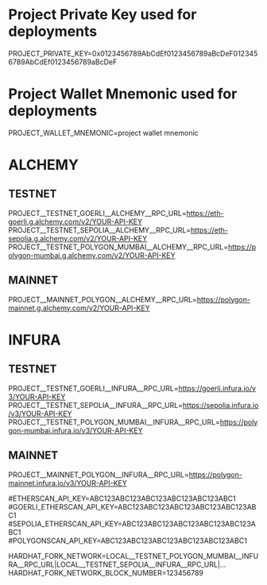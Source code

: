# Project Private Key used for deployments
PROJECT_PRIVATE_KEY=0x0123456789AbCdEf0123456789aBcDeF0123456789AbCdEf0123456789aBcDeF
# Project Wallet Mnemonic used for deployments
PROJECT_WALLET_MNEMONIC=project wallet mnemonic

# ALCHEMY
## TESTNET
PROJECT__TESTNET_GOERLI__ALCHEMY__RPC_URL=https://eth-goerli.g.alchemy.com/v2/YOUR-API-KEY
PROJECT__TESTNET_SEPOLIA__ALCHEMY__RPC_URL=https://eth-sepolia.g.alchemy.com/v2/YOUR-API-KEY
PROJECT__TESTNET_POLYGON_MUMBAI__ALCHEMY__RPC_URL=https://polygon-mumbai.g.alchemy.com/v2/YOUR-API-KEY
## MAINNET
PROJECT__MAINNET_POLYGON__ALCHEMY__RPC_URL=https://polygon-mainnet.g.alchemy.com/v2/YOUR-API-KEY

# INFURA
## TESTNET
PROJECT__TESTNET_GOERLI__INFURA__RPC_URL=https://goerli.infura.io/v3/YOUR-API-KEY
PROJECT__TESTNET_SEPOLIA__INFURA__RPC_URL=https://sepolia.infura.io/v3/YOUR-API-KEY
PROJECT__TESTNET_POLYGON_MUMBAI__INFURA__RPC_URL=https://polygon-mumbai.infura.io/v3/YOUR-API-KEY
## MAINNET
PROJECT__MAINNET_POLYGON__INFURA__RPC_URL=https://polygon-mainnet.infura.io/v3/YOUR-API-KEY

#ETHERSCAN_API_KEY=ABC123ABC123ABC123ABC123ABC123ABC1
#GOERLI_ETHERSCAN_API_KEY=ABC123ABC123ABC123ABC123ABC123ABC1
#SEPOLIA_ETHERSCAN_API_KEY=ABC123ABC123ABC123ABC123ABC123ABC1
#POLYGONSCAN_API_KEY=ABC123ABC123ABC123ABC123ABC123ABC1

HARDHAT_FORK_NETWORK=LOCAL__TESTNET_POLYGON_MUMBAI__INFURA__RPC_URL|LOCAL__TESTNET_SEPOLIA__INFURA__RPC_URL|...
HARDHAT_FORK_NETWORK_BLOCK_NUMBER=123456789